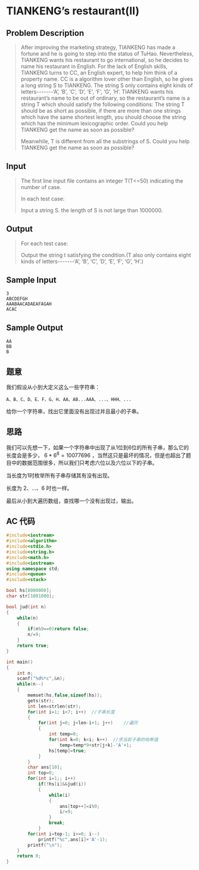 # TIANKENG’s restaurant(Ⅱ)

## **Problem Description**

> After improving the marketing strategy, TIANKENG has made a fortune and he is going to step into the status of TuHao. Nevertheless, TIANKENG wants his restaurant to go international, so he decides to name his restaurant in English. For the lack of English skills, TIANKENG turns to CC, an English expert, to help him think of a property name. CC is a algorithm lover other than English, so he gives a long string S to TIANKENG. The string S only contains eight kinds of letters-------‘A’, ‘B’, ‘C’, ‘D’, ‘E’, ‘F’, ‘G’, ‘H’. TIANKENG wants his restaurant’s name to be out of ordinary, so the restaurant’s name is a string T which should satisfy the following conditions: The string T should be as short as possible, if there are more than one strings which have the same shortest length, you should choose the string which has the minimum lexicographic order. Could you help TIANKENG get the name as soon as possible?
>
> Meanwhile, T is different from all the substrings of S. Could you help TIANKENG get the name as soon as possible?



## **Input**

> The first line input file contains an integer T(T<=50) indicating the number of case.
>
> In each test case:
>
> Input a string S. the length of S is not large than 1000000.



## **Output**

> For each test case:
>
> Output the string t satisfying the condition.(T also only contains eight kinds of letters-------‘A’, ‘B’, ‘C’, ‘D’, ‘E’, ‘F’, ‘G’, ‘H’.)



## **Sample Input**

    3
    ABCDEFGH
    AAABAACADAEAFAGAH
    ACAC



## **Sample Output**

    AA
    BB
    B


## **题意**

我们假设从小到大定义这么一些字符串：

`A、B、C、D、E、F、G、H、AA、AB...AAA、...、HHH、...`

给你一个字符串，找出它里面没有出现过并且最小的子串。



## **思路**

我们可以先想一下，如果一个字符串中出现了从1位到6位的所有子串，那么它的长度会是多少， $6*6^8=10077696$ ，当然这只是最坏的情况，但是也超出了题目中的数据范围很多，所以我们只考虑六位以及六位以下的子串。

当长度为1时枚举所有子串存储其有没有出现。

长度为 $2、...、6$ 时也一样。

最后从小到大遍历数组，查找哪一个没有出现过，输出。



## **AC 代码**

```cpp
#include<iostream>
#include<algorithm>
#include<stdio.h>
#include<string.h>
#include<math.h>
#include<iostream>
using namespace std;
#include<queue>
#include<stack>

bool hs[8000000];
char str[1001000];

bool jud(int n)
{
    while(n)
    {
        if(n%9==0)return false;
        n/=9;
    }
    return true;
}

int main()
{
    int n;
    scanf("%d%*c",&n);
    while(n--)
    {
        memset(hs,false,sizeof(hs));
        gets(str);
        int len=strlen(str);
        for(int i=1; i<7; i++)  //子串长度
        {
            for(int j=0; j<len-i+1; j++)    //遍历
            {
                int temp=0;
                for(int k=0; k<i; k++)  //求当前子串的哈希值
                    temp=temp*9+str[j+k]-'A'+1;
                hs[temp]=true;
            }
        }
        char ans[10];
        int top=0;
        for(int i=1;; i++)
            if(!hs[i]&&jud(i))
            {
                while(i)
                {
                    ans[top++]=i%9;
                    i/=9;
                }
                break;
            }
        for(int i=top-1; i>=0; i--)
            printf("%c",ans[i]+'A'-1);
        printf("\n");
    }
    return 0;
}
```

